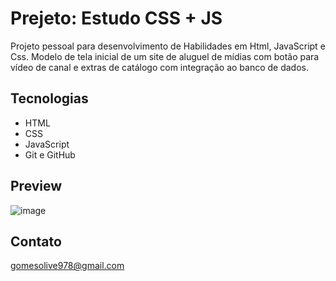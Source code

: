 # Prejeto: Estudo CSS + JS

Projeto pessoal para desenvolvimento de Habilidades em Html, JavaScript e Css.
Modelo de tela inicial de um site de aluguel de mídias com botão para vídeo de canal e extras de catálogo com integração ao banco de dados.

## Tecnologias
- HTML
- CSS
- JavaScript
- Git e GitHub

## Preview
![image](https://github.com/kmeKame/projeto-next-level-gaames/assets/68630209/346a0c5f-c265-468c-af85-08e4529e9127)


## Contato
gomesolive978@gmail.com
